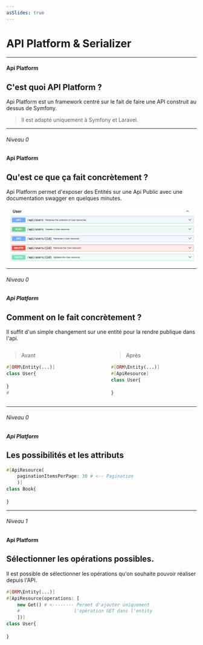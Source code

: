 ```yaml
---
asSlides: true
---
```


# API Platform & Serializer

---

#### Api Platform
## C'est quoi API Platform ?

Api Platform est un framework centré sur le fait de faire une API construit au dessus de Symfony.

> Il est adapté uniquement à Symfony et Laravel.

---

###### Niveau 0
#### Api Platform
## Qu'est ce que ça fait concrètement ?

Api Platform permet d'exposer des Entités sur une Api Public avec une documentation swagger en quelques minutes.

![image|400vh|no-margin](image.png)

---

###### Niveau 0
##### Api Platform
## Comment on le fait concrètement ?

Il suffit d'un simple changement sur une entité pour la rendre publique dans l'api.

<div style="display: flex; justify-content: space-between;">

<div style="width: 45%;">

> Avant

```php
#[ORM\Entity(...)]
class User{

}
# 
```

</div>

<div style="width: 45%;">

> Après

```php
#[ORM\Entity(...)]
#[ApiResource]
class User{

}
```

</div>

</div>

---

###### Niveau 0
##### Api Platform
## Les possibilités et les attributs

```php
#[ApiResource(
    paginationItemsPerPage: 30 # <-- Pagination
    )]
class Book{

}
```

--- 

###### Niveau 1
#### Api Platform
## Sélectionner les opérations possibles.

Il est possible de sélectionner les opérations qu'on souhaite pouvoir réaliser depuis l'API.

```php
#[ORM\Entity(...)]
#[ApiResource(operations: [
    new Get() # <-------- Permet d'ajouter uniquement 
    #                    l'opération GET dans l'entity
    ])] 
class User{

}
```